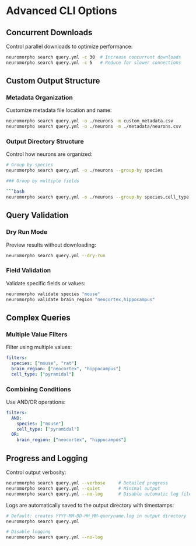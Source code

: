 # Advanced CLI Options

## Concurrent Downloads

Control parallel downloads to optimize performance:

```bash
neuromorpho search query.yml -c 30  # Increase concurrent downloads
neuromorpho search query.yml -c 5   # Reduce for slower connections
```

## Custom Output Structure

### Metadata Organization

Customize metadata file location and name:

```bash
neuromorpho search query.yml -o ./neurons -m custom_metadata.csv
neuromorpho search query.yml -o ./neurons -m ./metadata/neurons.csv
```

### Output Directory Structure

Control how neurons are organized:

```bash
# Group by species
neuromorpho search query.yml -o ./neurons --group-by species

### Group by multiple fields

```bash
neuromorpho search query.yml -o ./neurons --group-by species,cell_type
```

## Query Validation

### Dry Run Mode

Preview results without downloading:

```bash
neuromorpho search query.yml --dry-run
```

### Field Validation

Validate specific fields or values:

```bash
neuromorpho validate species "mouse"
neuromorpho validate brain_region "neocortex,hippocampus"
```

## Complex Queries

### Multiple Value Filters

Filter using multiple values:

```yaml
filters:
  species: ["mouse", "rat"]
  brain_region: ["neocortex", "hippocampus"]
  cell_type: ["pyramidal"]
```

### Combining Conditions

Use AND/OR operations:

```yaml
filters:
  AND:
    species: ["mouse"]
    cell_type: ["pyramidal"]
  OR:
    brain_region: ["neocortex", "hippocampus"]
```

## Progress and Logging

Control output verbosity:

```bash
neuromorpho search query.yml --verbose     # Detailed progress
neuromorpho search query.yml --quiet       # Minimal output
neuromorpho search query.yml --no-log      # Disable automatic log file creation
```

Logs are automatically saved to the output directory with timestamps:

```bash
# Default: creates YYYY-MM-DD-HH_MM-queryname.log in output directory
neuromorpho search query.yml

# Disable logging
neuromorpho search query.yml --no-log
```

